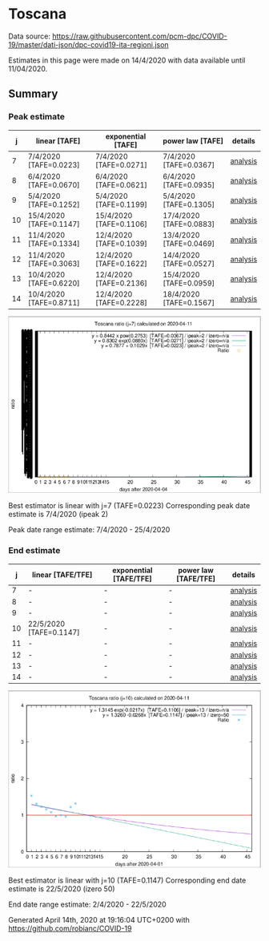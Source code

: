 # Toscana


Data source: https://raw.githubusercontent.com/pcm-dpc/COVID-19/master/dati-json/dpc-covid19-ita-regioni.json

Estimates in this page were made on 14/4/2020 with data available until 11/04/2020.


## Summary 

### Peak estimate 
|j|linear [TAFE]|exponential [TAFE]|power law [TAFE]|details|
|---|----|-----------|---------|-------|
|7|7/4/2020 [TAFE=0.0223]|7/4/2020 [TAFE=0.0271]|7/4/2020 [TAFE=0.0367]|[analysis](COVID-19_toscana_j7_2020-04-11.md)|
|8|6/4/2020 [TAFE=0.0670]|6/4/2020 [TAFE=0.0621]|6/4/2020 [TAFE=0.0935]|[analysis](COVID-19_toscana_j8_2020-04-11.md)|
|9|5/4/2020 [TAFE=0.1252]|5/4/2020 [TAFE=0.1199]|5/4/2020 [TAFE=0.1305]|[analysis](COVID-19_toscana_j9_2020-04-11.md)|
|10|15/4/2020 [TAFE=0.1147]|15/4/2020 [TAFE=0.1106]|17/4/2020 [TAFE=0.0883]|[analysis](COVID-19_toscana_j10_2020-04-11.md)|
|11|11/4/2020 [TAFE=0.1334]|12/4/2020 [TAFE=0.1039]|13/4/2020 [TAFE=0.0469]|[analysis](COVID-19_toscana_j11_2020-04-11.md)|
|12|11/4/2020 [TAFE=0.3063]|12/4/2020 [TAFE=0.1622]|14/4/2020 [TAFE=0.0527]|[analysis](COVID-19_toscana_j12_2020-04-11.md)|
|13|10/4/2020 [TAFE=0.6220]|12/4/2020 [TAFE=0.2136]|15/4/2020 [TAFE=0.0959]|[analysis](COVID-19_toscana_j13_2020-04-11.md)|
|14|10/4/2020 [TAFE=0.8711]|12/4/2020 [TAFE=0.2228]|18/4/2020 [TAFE=0.1567]|[analysis](COVID-19_toscana_j14_2020-04-11.md)|

![best peak estimate](COVID-19_toscana_j7_2020-04-11.png)

Best estimator is linear with j=7 (TAFE=0.0223)
Corresponding peak date estimate is 7/4/2020 (ipeak 2)


Peak date range estimate: 7/4/2020 - 25/4/2020

### End estimate 
|j|linear [TAFE/TFE]|exponential [TAFE/TFE]|power law [TAFE/TFE]|details|
|---|----|-----------|---------|-------|
|7|-|-|-|[analysis](COVID-19_toscana_j7_2020-04-11.md)|
|8|-|-|-|[analysis](COVID-19_toscana_j8_2020-04-11.md)|
|9|-|-|-|[analysis](COVID-19_toscana_j9_2020-04-11.md)|
|10|22/5/2020 [TAFE=0.1147]|-|-|[analysis](COVID-19_toscana_j10_2020-04-11.md)|
|11|-|-|-|[analysis](COVID-19_toscana_j11_2020-04-11.md)|
|12|-|-|-|[analysis](COVID-19_toscana_j12_2020-04-11.md)|
|13|-|-|-|[analysis](COVID-19_toscana_j13_2020-04-11.md)|
|14|-|-|-|[analysis](COVID-19_toscana_j14_2020-04-11.md)|

![best zero estimate](COVID-19_toscana_j10_2020-04-11.png)

Best estimator is linear with j=10 (TAFE=0.1147)
Corresponding end date estimate is 22/5/2020 (izero 50)


End date range estimate: 2/4/2020 - 22/5/2020

Generated April 14th, 2020 at 19:16:04 UTC+0200 with https://github.com/robianc/COVID-19
